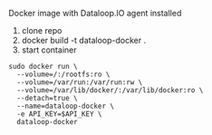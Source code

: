 Docker image with Dataloop.IO agent installed

1. clone repo
1. docker build -t dataloop-docker .
1. start container

```
sudo docker run \
  --volume=/:/rootfs:ro \
  --volume=/var/run:/var/run:rw \
  --volume=/var/lib/docker/:/var/lib/docker:ro \
  --detach=true \
  --name=dataloop-docker \
  -e API_KEY=$API_KEY \
  dataloop-docker
```
